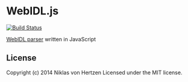 # WebIDL.js

[![Build Status](https://travis-ci.org/niklasvh/webidl.js.png)](https://travis-ci.org/niklasvh/webidl.js)

[WebIDL parser](http://www.w3.org/TR/WebIDL/) written in JavaScript

## License
Copyright (c) 2014 Niklas von Hertzen
Licensed under the MIT license.
